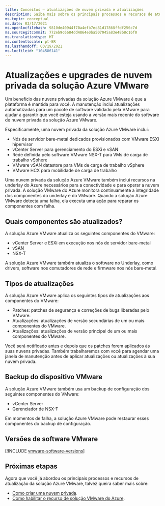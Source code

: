 ```yaml
---
title: Conceitos – atualizações de nuvem privada e atualizações
description: Saiba mais sobre os principais processos e recursos de atualização da solução Azure VMware.
ms.topic: conceptual
ms.date: 03/17/2021
ms.openlocfilehash: 9810de40944f70a4efb7ec81d17868ffdf256c7d
ms.sourcegitcommit: 772eb9c6684dd4864e0ba507945a83e48b8c16f0
ms.translationtype: MT
ms.contentlocale: pt-BR
ms.lasthandoff: 03/19/2021
ms.locfileid: "104586141"
---
```

# <a name="azure-vmware-solution-private-cloud-updates-and-upgrades"></a>Atualizações e upgrades de nuvem privada da solução Azure VMware

Um benefício das nuvens privadas da solução Azure VMware é que a plataforma é mantida para você. A manutenção inclui atualizações automatizadas para um pacote de software validado pela VMware para ajudar a garantir que você esteja usando a versão mais recente do software de nuvem privada da solução Azure VMware.

Especificamente, uma nuvem privada da solução Azure VMware inclui:

- Nós de servidor bare-metal dedicados provisionados com VMware ESXi hipervisor 
- vCenter Server para gerenciamento do ESXi e vSAN 
- Rede definida pelo software VMware NSX-T para VMs de carga de trabalho vSphere  
- VMware vSAN datastore para VMs de carga de trabalho vSphere  
- VMware HCX para mobilidade de carga de trabalho  

Uma nuvem privada da solução Azure VMware também inclui recursos na underlay do Azure necessários para a conectividade e para operar a nuvem privada. A solução VMware do Azure monitora continuamente a integridade dos componentes do underlay e do VMware. Quando a solução Azure VMware detecta uma falha, ela executa uma ação para reparar os componentes com falha. 

## <a name="what-components-get-updated"></a>Quais componentes são atualizados?   

A solução Azure VMware atualiza os seguintes componentes do VMware: 

- vCenter Server e ESXi em execução nos nós de servidor bare-metal 
- vSAN 
- NSX-T 

A solução Azure VMware também atualiza o software no Underlay, como drivers, software nos comutadores de rede e firmware nos nós bare-metal. 

## <a name="types-of-updates"></a>Tipos de atualizações

A solução Azure VMware aplica os seguintes tipos de atualizações aos componentes do VMware:

- Patches: patches de segurança e correções de bugs liberadas pelo VMware. 
- Atualizações: atualizações de versão secundárias de um ou mais componentes do VMware. 
- Atualizações: atualizações de versão principal de um ou mais componentes do VMware.

Você será notificado antes e depois que os patches forem aplicados às suas nuvens privadas. Também trabalharemos com você para agendar uma janela de manutenção antes de aplicar atualizações ou atualizações à sua nuvem privada. 

## <a name="vmware-appliance-backup"></a>Backup do dispositivo VMware 

A solução Azure VMware também usa um backup de configuração dos seguintes componentes do VMware:

- vCenter Server 
- Gerenciador de NSX-T 

Em momentos de falha, a solução Azure VMware pode restaurar esses componentes do backup de configuração. 

## <a name="vmware-software-versions"></a>Versões de software VMware
[!INCLUDE [vmware-software-versions](includes/vmware-software-versions.md)]


## <a name="next-steps"></a>Próximas etapas

Agora que você já abordou os principais processos e recursos de atualização da solução Azure VMware, talvez queira saber mais sobre:

- [Como criar uma nuvem privada](tutorial-create-private-cloud.md).
- [Como habilitar o recurso de solução VMware do Azure](enable-azure-vmware-solution.md).

<!-- LINKS - external -->

<!-- LINKS - internal -->
